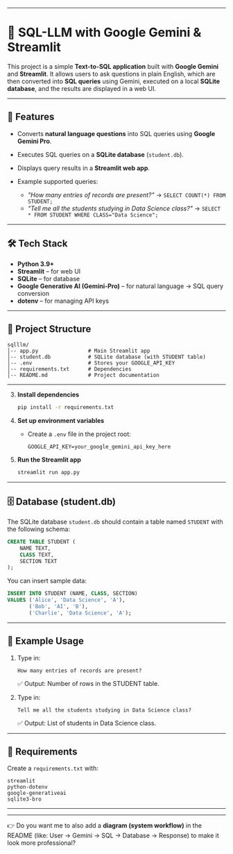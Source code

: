 

---

# 🧠 SQL-LLM with Google Gemini & Streamlit

This project is a simple **Text-to-SQL application** built with **Google Gemini** and **Streamlit**. It allows users to ask questions in plain English, which are then converted into **SQL queries** using Gemini, executed on a local **SQLite database**, and the results are displayed in a web UI.

---

## 🚀 Features

* Converts **natural language questions** into SQL queries using **Google Gemini Pro**.
* Executes SQL queries on a **SQLite database** (`student.db`).
* Displays query results in a **Streamlit web app**.
* Example supported queries:

  * *"How many entries of records are present?"* → `SELECT COUNT(*) FROM STUDENT;`
  * *"Tell me all the students studying in Data Science class?"* → `SELECT * FROM STUDENT WHERE CLASS="Data Science";`

---

## 🛠️ Tech Stack

* **Python 3.9+**
* **Streamlit** – for web UI
* **SQLite** – for database
* **Google Generative AI (Gemini-Pro)** – for natural language → SQL query conversion
* **dotenv** – for managing API keys

---

## 📂 Project Structure

```
sqlllm/
│-- app.py                # Main Streamlit app
│-- student.db            # SQLite database (with STUDENT table)
│-- .env                  # Stores your GOOGLE_API_KEY
│-- requirements.txt      # Dependencies
│-- README.md             # Project documentation
```

---


3. **Install dependencies**

   ```bash
   pip install -r requirements.txt
   ```

4. **Set up environment variables**

   * Create a `.env` file in the project root:

     ```
     GOOGLE_API_KEY=your_google_gemini_api_key_here
     ```

5. **Run the Streamlit app**

   ```bash
   streamlit run app.py
   ```


---

## 🗄️ Database (student.db)

The SQLite database `student.db` should contain a table named `STUDENT` with the following schema:

```sql
CREATE TABLE STUDENT (
    NAME TEXT,
    CLASS TEXT,
    SECTION TEXT
);
```

You can insert sample data:

```sql
INSERT INTO STUDENT (NAME, CLASS, SECTION) 
VALUES ('Alice', 'Data Science', 'A'),
       ('Bob', 'AI', 'B'),
       ('Charlie', 'Data Science', 'A');
```

---

## 📌 Example Usage

1. Type in:

   ```
   How many entries of records are present?
   ```

   ✅ Output: Number of rows in the STUDENT table.

2. Type in:

   ```
   Tell me all the students studying in Data Science class?
   ```

   ✅ Output: List of students in Data Science class.

---

## 📜 Requirements

Create a `requirements.txt` with:

```
streamlit
python-dotenv
google-generativeai
sqlite3-bro
```

---


---

👉 Do you want me to also add a **diagram (system workflow)** in the README (like: User → Gemini → SQL → Database → Response) to make it look more professional?
